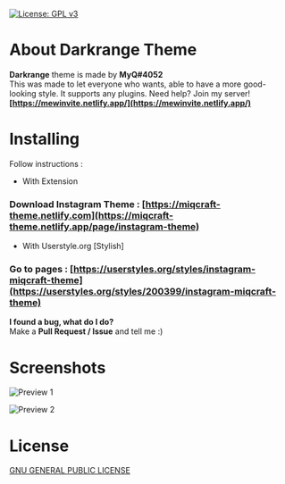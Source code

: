 [![License: GPL v3](https://img.shields.io/badge/License-GPLv3-blue.svg)](https://www.gnu.org/licenses/gpl-3.0)

# About Darkrange Theme
**Darkrange** theme is made by **MyQ#4052**<br>
This was made to let everyone who wants, able to have a more good-looking style. It supports any plugins.
Need help? Join my server! **[https://mewinvite.netlify.app/](https://mewinvite.netlify.app/)**

# Installing
Follow instructions :
- With Extension
### Download Instagram Theme : [https://miqcraft-theme.netlify.com](https://miqcraft-theme.netlify.app/page/instagram-theme)
- With Userstyle.org [Stylish]
### Go to pages : [https://userstyles.org/styles/instagram-miqcraft-theme](https://userstyles.org/styles/200399/instagram-miqcraft-theme)


**I found a bug, what do I do?**<br>Make a **Pull Request / Issue** and tell me :)

# Screenshots
![Preview 1](https://miqcraft-theme.netlify.app/assets/img/ig1.png)

![Preview 2](https://miqcraft-theme.netlify.app/assets/img/ig2.png)


# License
[ GNU GENERAL PUBLIC LICENSE ](https://github.com/MIQCRAFT/Darkrange-GoogleClassroom-Theme/blob/main/LICENSE)
